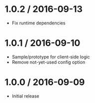 1.0.2 / 2016-09-13
==================

* Fix runtime dependencies

1.0.1 / 2016-09-10
==================

  * Sample/prototype for client-side logic
  * Remove not-yet-used config option

1.0.0 / 2016-09-09
==================

  * Initial release
